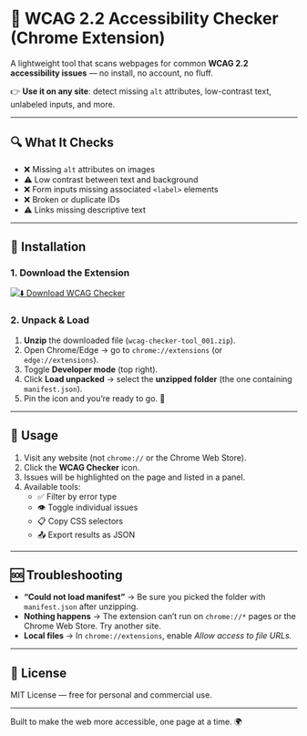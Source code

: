 # 🧪 WCAG 2.2 Accessibility Checker (Chrome Extension)

A lightweight tool that scans webpages for common **WCAG 2.2 accessibility issues** — no install, no account, no fluff.  

👉 **Use it on any site**: detect missing `alt` attributes, low-contrast text, unlabeled inputs, and more.  

---

## 🔍 What It Checks
- ❌ Missing `alt` attributes on images  
- ⚠️ Low contrast between text and background  
- ❌ Form inputs missing associated `<label>` elements  
- ❌ Broken or duplicate IDs  
- ⚠️ Links missing descriptive text  

---

## 🚀 Installation

### 1. Download the Extension
[![⬇️ Download WCAG Checker](https://img.shields.io/badge/Download-WCAG%20Checker-blue?style=for-the-badge)](https://github.com/c-hibbard/wcag-checker-tool/raw/main/extension/wcag-checker-tool_001.zip)

### 2. Unpack & Load
1. **Unzip** the downloaded file (`wcag-checker-tool_001.zip`).  
2. Open Chrome/Edge → go to `chrome://extensions` (or `edge://extensions`).  
3. Toggle **Developer mode** (top right).  
4. Click **Load unpacked** → select the **unzipped folder** (the one containing `manifest.json`).  
5. Pin the icon and you’re ready to go. 🎉  

---

## 🧭 Usage
1. Visit any website (not `chrome://` or the Chrome Web Store).  
2. Click the **WCAG Checker** icon.  
3. Issues will be highlighted on the page and listed in a panel.  
4. Available tools:  
   - ✅ Filter by error type  
   - 👁️ Toggle individual issues  
   - 📋 Copy CSS selectors  
   - 📤 Export results as JSON  

---

## 🆘 Troubleshooting
- **“Could not load manifest”** → Be sure you picked the folder with `manifest.json` after unzipping.  
- **Nothing happens** → The extension can’t run on `chrome://*` pages or the Chrome Web Store. Try another site.  
- **Local files** → In `chrome://extensions`, enable *Allow access to file URLs*.  

---

## 📄 License
MIT License — free for personal and commercial use.  

---

Built to make the web more accessible, one page at a time. 🌍  
